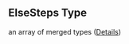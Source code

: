 ## ElseSteps Type

an array of merged types ([Details](pipeline-definition-definitions-conditionstep-properties-arguments-properties-elsesteps-items.md))
